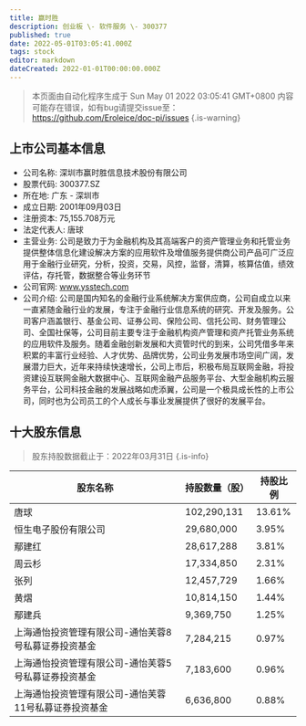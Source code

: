 ```yaml
---
title: 赢时胜
description: 创业板 \- 软件服务 \- 300377
published: true
date: 2022-05-01T03:05:41.000Z
tags: stock
editor: markdown
dateCreated: 2022-01-01T00:00:00.000Z
---
```


> 本页面由自动化程序生成于 Sun May 01 2022 03:05:41 GMT+0800
> 内容可能存在错误，如有bug请提交issue至：https://github.com/Eroleice/doc-pi/issues
{.is-warning}

## 上市公司基本信息
- 公司名称: 深圳市赢时胜信息技术股份有限公司
- 股票代码: 300377.SZ
- 所在地: 广东 - 深圳市
- 成立日期: 2001年09月03日
- 注册资本: 75,155.708万元
- 法定代表人: 唐球
- 主营业务: 公司是致力于为金融机构及其高端客户的资产管理业务和托管业务提供整体信息化建设解决方案的应用软件及增值服务提供商公司产品可广泛应用于金融行业研究，分析，投资，交易，风控，监督，清算，核算估值，绩效评估，存托管，数据整合等业务环节
- 公司官网: www.ysstech.com
- 公司介绍: 公司是国内知名的金融行业系统解决方案供应商，公司自成立以来一直紧随金融行业的发展，专注于金融行业信息系统的研究、开发及服务。公司客户涵盖银行、基金公司、证券公司、保险公司、信托公司、财务管理公司、全国社保等，公司目前主要专注于金融机构资产管理和资产托管业务系统的应用软件及服务。随着金融创新发展和大资管时代的到来，公司凭借多年来积累的丰富行业经验、人才优势、品牌优势，公司业务发展市场空间广阔，发展潜力巨大，近年来持续快速增长，公司上市后，积极布局互联网金融，将投资建设互联网金融大数据中心、互联网金融产品服务平台、大型金融机构云服务平台，公司科技金融的发展战略如虎添翼，公司是一个极具成长性的上市公司，同时也为公司员工的个人成长与事业发展提供了很好的发展平台。


## 十大股东信息
> 股东持股数据截止于：2022年03月31日
{.is-info}

| 股东名称 | 持股数量（股） | 持股比例 |
| --- | --- | --- |
| 唐球 | 102,290,131 | 13.61% |
| 恒生电子股份有限公司 | 29,680,000 | 3.95% |
| 鄢建红 | 28,617,288 | 3.81% |
| 周云杉 | 17,334,850 | 2.31% |
| 张列 | 12,457,729 | 1.66% |
| 黄熠 | 10,814,150 | 1.44% |
| 鄢建兵 | 9,369,750 | 1.25% |
| 上海通怡投资管理有限公司-通怡芙蓉8号私募证券投资基金 | 7,284,215 | 0.97% |
| 上海通怡投资管理有限公司-通怡芙蓉5号私募证券投资基金 | 7,183,600 | 0.96% |
| 上海通怡投资管理有限公司-通怡芙蓉11号私募证券投资基金 | 6,636,800 | 0.88% |




